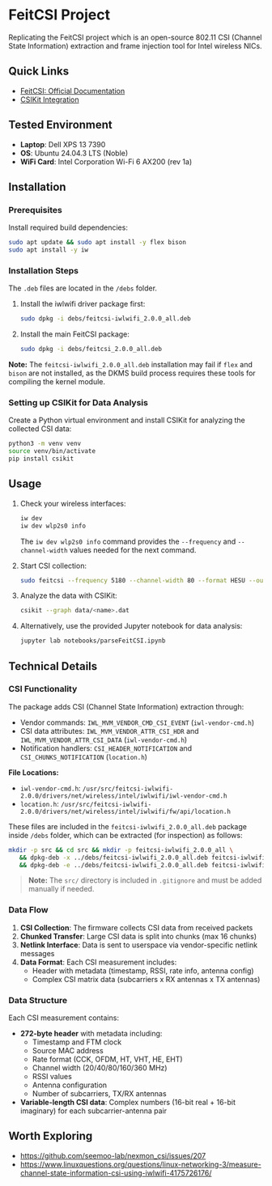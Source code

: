 # FeitCSI Project

Replicating the FeitCSI project which is an open-source 802.11 CSI (Channel State Information) extraction and frame injection tool for Intel wireless NICs.

## Quick Links
- [FeitCSI: Official Documentation](https://feitcsi.kuskosoft.com/)
- [CSIKit Integration](https://github.com/Gi-z/CSIKit)

## Tested Environment
- **Laptop**: Dell XPS 13 7390
- **OS**: Ubuntu 24.04.3 LTS (Noble)
- **WiFi Card**: Intel Corporation Wi-Fi 6 AX200 (rev 1a)

## Installation

### Prerequisites
Install required build dependencies:
```bash
sudo apt update && sudo apt install -y flex bison
sudo apt install -y iw
```

### Installation Steps
The `.deb` files are located in the `/debs` folder. 

1. Install the iwlwifi driver package first:
   ```bash
   sudo dpkg -i debs/feitcsi-iwlwifi_2.0.0_all.deb
   ```

2. Install the main FeitCSI package:
   ```bash
   sudo dpkg -i debs/feitcsi_2.0.0_all.deb
   ```

**Note:** The `feitcsi-iwlwifi_2.0.0_all.deb` installation may fail if `flex` and `bison` are not installed, as the DKMS build process requires these tools for compiling the kernel module.

### Setting up CSIKit for Data Analysis

Create a Python virtual environment and install CSIKit for analyzing the collected CSI data:

```bash
python3 -m venv venv
source venv/bin/activate
pip install csikit
```

## Usage

1. Check your wireless interfaces:
   ```bash
   iw dev
   iw dev wlp2s0 info
   ```
   The `iw dev wlp2s0 info` command provides the `--frequency` and `--channel-width` values needed for the next command.

2. Start CSI collection:
   ```bash
   sudo feitcsi --frequency 5180 --channel-width 80 --format HESU --output-file data/<name>.dat -v
   ```

3. Analyze the data with CSIKit:
   ```bash
   csikit --graph data/<name>.dat
   ```

4. Alternatively, use the provided Jupyter notebook for data analysis:
   ```bash
   jupyter lab notebooks/parseFeitCSI.ipynb
   ```

## Technical Details

### CSI Functionality
The package adds CSI (Channel State Information) extraction through:
- Vendor commands: `IWL_MVM_VENDOR_CMD_CSI_EVENT` (`iwl-vendor-cmd.h`)
- CSI data attributes: `IWL_MVM_VENDOR_ATTR_CSI_HDR` and `IWL_MVM_VENDOR_ATTR_CSI_DATA` (`iwl-vendor-cmd.h`)
- Notification handlers: `CSI_HEADER_NOTIFICATION` and `CSI_CHUNKS_NOTIFICATION` (`location.h`)

**File Locations:**
- `iwl-vendor-cmd.h`: `/usr/src/feitcsi-iwlwifi-2.0.0/drivers/net/wireless/intel/iwlwifi/iwl-vendor-cmd.h`
- `location.h`: `/usr/src/feitcsi-iwlwifi-2.0.0/drivers/net/wireless/intel/iwlwifi/fw/api/location.h`
 
These files are included in the `feitcsi-iwlwifi_2.0.0_all.deb` package inside `/debs` folder, which can be extracted (for inspection) as follows:

```bash
mkdir -p src && cd src && mkdir -p feitcsi-iwlwifi_2.0.0_all \
   && dpkg-deb -x ../debs/feitcsi-iwlwifi_2.0.0_all.deb feitcsi-iwlwifi_2.0.0_all \
   && dpkg-deb -e ../debs/feitcsi-iwlwifi_2.0.0_all.deb feitcsi-iwlwifi_2.0.0_all/DEBIAN
```
> **Note:** The `src/` directory is included in `.gitignore` and must be added manually if needed.

### Data Flow
1. **CSI Collection**: The firmware collects CSI data from received packets
2. **Chunked Transfer**: Large CSI data is split into chunks (max 16 chunks)
3. **Netlink Interface**: Data is sent to userspace via vendor-specific netlink messages
4. **Data Format**: Each CSI measurement includes:
   - Header with metadata (timestamp, RSSI, rate info, antenna config)
   - Complex CSI matrix data (subcarriers x RX antennas x TX antennas)

### Data Structure
Each CSI measurement contains:
- **272-byte header** with metadata including:
  - Timestamp and FTM clock
  - Source MAC address
  - Rate format (CCK, OFDM, HT, VHT, HE, EHT)
  - Channel width (20/40/80/160/360 MHz)
  - RSSI values
  - Antenna configuration
  - Number of subcarriers, TX/RX antennas
- **Variable-length CSI data**: Complex numbers (16-bit real + 16-bit imaginary) for each subcarrier-antenna pair

## Worth Exploring

- https://github.com/seemoo-lab/nexmon_csi/issues/207
- https://www.linuxquestions.org/questions/linux-networking-3/measure-channel-state-information-csi-using-iwlwifi-4175726176/
